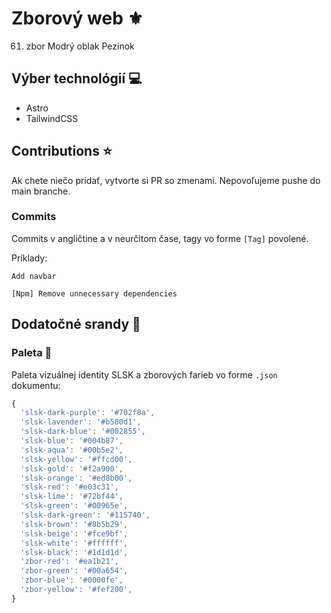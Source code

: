 # Zborový web ⚜️
61. zbor Modrý oblak Pezinok

## Výber technológií 💻

- Astro
- TailwindCSS

## Contributions ⭐

Ak chete niečo pridať, vytvorte si PR so zmenami. Nepovoľujeme pushe do main branche. 

### Commits

Commits v angličtine a v neurčitom čase, tagy vo forme `[Tag]` povolené.

Príklady:
```
Add navbar
```
```
[Npm] Remove unnecessary dependencies
```

## Dodatočné srandy 🍝

### Paleta 🎨

Paleta vizuálnej identity SLSK a zborových farieb vo forme `.json` dokumentu:

```js
{
  'slsk-dark-purple': '#702f8a',
  'slsk-lavender': '#b580d1',
  'slsk-dark-blue': '#002855',
  'slsk-blue': '#004b87',
  'slsk-aqua': '#00b5e2',
  'slsk-yellow': '#ffcd00',
  'slsk-gold': '#f2a900',
  'slsk-orange': '#ed8b00',
  'slsk-red': '#e03c31',
  'slsk-lime': '#72bf44',
  'slsk-green': '#00965e',
  'slsk-dark-green': '#115740',
  'slsk-brown': '#8b5b29',
  'slsk-beige': '#fce9bf',
  'slsk-white': '#ffffff',
  'slsk-black': '#1d1d1d',
  'zbor-red': '#ea1b21',
  'zbor-green': '#00a654',
  'zbor-blue': '#0000fe',
  'zbor-yellow': '#fef200',
}
```
